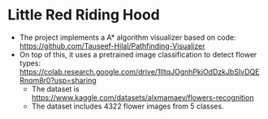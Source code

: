 # Little Red Riding Hood

* The project implements a A* algorithm visualizer based on code: https://github.com/Tauseef-Hilal/Pathfinding-Visualizer
* On top of this, it uses a pretrained image classification to detect flower types: https://colab.research.google.com/drive/1lltqJOgnhPkjOdDzkJbSIvDQERnqm8r0?usp=sharing
    * The dataset is https://www.kaggle.com/datasets/alxmamaev/flowers-recognition
    * The dataset includes 4322 flower images from 5 classes.

